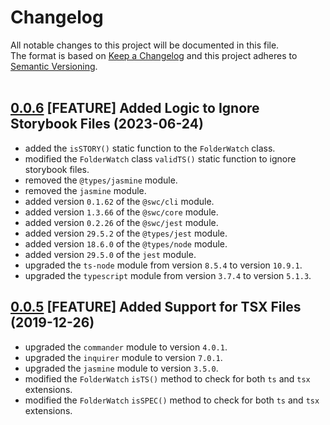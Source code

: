# Changelog
All notable changes to this project will be documented in this file.<br/>
The format is based on [Keep a Changelog](http://keepachangelog.com/en/1.0.0/)
and this project adheres to [Semantic Versioning](http://semver.org/spec/v2.0.0.html).<br/><br/>

## [0.0.6](https://github.com/joejukan/vue-di-loader/releases/tag/v0.0.6) [FEATURE] Added Logic to Ignore Storybook Files (2023-06-24)
* added the `isSTORY()` static function to the `FolderWatch` class.
* modified the `FolderWatch` class `validTS()` static function to ignore storybook files.
* removed the `@types/jasmine` module.
* removed the `jasmine` module.
* added version `0.1.62` of the `@swc/cli` module.
* added version `1.3.66` of the `@swc/core` module.
* added version `0.2.26` of the `@swc/jest` module.
* added version `29.5.2` of the `@types/jest` module.
* added version `18.6.0` of the `@types/node` module.
* added version `29.5.0` of the `jest` module.
* upgraded the `ts-node` module from version `8.5.4` to version `10.9.1`.
* upgraded the `typescript` module from version `3.7.4` to version `5.1.3`.

## [0.0.5](https://github.com/joejukan/vue-di-loader/releases/tag/v0.0.5) [FEATURE] Added Support for TSX Files (2019-12-26)
* upgraded the `commander` module to version `4.0.1`.
* upgraded the `inquirer` module to version `7.0.1`.
* upgraded the `jasmine` module to version `3.5.0`.
* modified the `FolderWatch` `isTS()` method to check for both `ts` and `tsx` extensions.
* modified the `FolderWatch` `isSPEC()` method to check for both `ts` and `tsx` extensions.